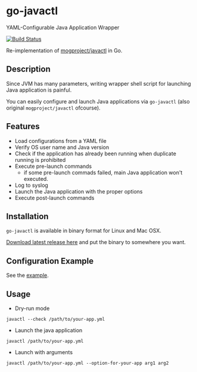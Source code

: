# go-javactl

YAML-Configurable Java Application Wrapper

[![Build Status](https://travis-ci.org/ocadaruma/go-javactl.svg?branch=master)](https://travis-ci.org/ocadaruma/go-javactl)

Re-implementation of [mogproject/javactl](https://github.com/mogproject/javactl) in Go.

## Description

Since JVM has many parameters, writing wrapper shell script for launching Java application is painful.

You can easily configure and launch Java applications via `go-javactl` (also original `mogproject/javactl` ofcourse).

## Features

- Load configurations from a YAML file
- Verify OS user name and Java version
- Check if the application has already been running when duplicate running is prohibited
- Execute pre-launch commands
  - if some pre-launch commads failed, main Java application won't executed.
- Log to syslog
- Launch the Java application with the proper options
- Execute post-launch commands

## Installation

`go-javactl` is available in binary format for Linux and Mac OSX.

[Download latest release here](https://github.com/ocadaruma/go-javactl/releases/latest) and put the binary to somewhere you want.

## Configuration Example

See the [example](./testdata/example.yml).

## Usage

- Dry-run mode

```
javactl --check /path/to/your-app.yml
```

- Launch the java application

```
javactl /path/to/your-app.yml
```

- Launch with arguments

```
javactl /path/to/your-app.yml --option-for-your-app arg1 arg2
```
